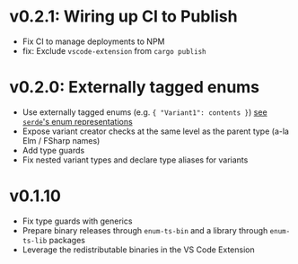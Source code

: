 # v0.2.1: Wiring up CI to Publish

 * Fix CI to manage deployments to NPM
 * fix: Exclude `vscode-extension` from `cargo publish`

# v0.2.0: Externally tagged enums

 * Use externally tagged enums (e.g. `{ "Variant1": contents }`) [see `serde`'s enum representations](https://serde.rs/enum-representations.html#externally-tagged)
 * Expose variant creator checks at the same level as the parent type (a-la Elm / FSharp names)
 * Add type guards
 * Fix nested variant types and declare type aliases for variants


# v0.1.10

 * Fix type guards with generics
 * Prepare binary releases through `enum-ts-bin` and a library through `enum-ts-lib` packages
 * Leverage the redistributable binaries in the VS Code Extension
